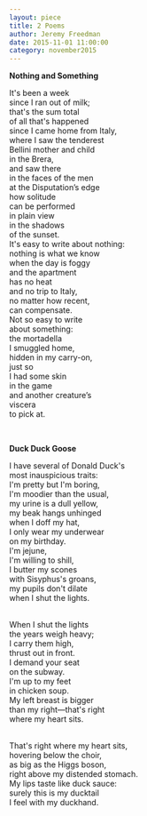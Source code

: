 ```yaml
---
layout: piece
title: 2 Poems
author: Jeremy Freedman
date: 2015-11-01 11:00:00
category: november2015
---
```

<b>Nothing and Something</b>

<p>It's been a week <br>
since I ran out of milk;<br>
that's the sum total<br>
of all that's happened<br>
since I came home from Italy,<br>
where I saw the tenderest <br>
Bellini mother and child <br>
in the Brera,<br>
and saw there <br>
in the faces of the men<br>
at the Disputation’s edge<br>
how solitude<br>
can be performed<br>
in plain view<br>
in the shadows <br>
of the sunset.<br>
It's easy to write about nothing:<br>
nothing is what we know <br>
when the day is foggy <br>
and the apartment <br>
has no heat<br>
and no trip to Italy,<br>
no matter how recent,<br>
can compensate. <br>
Not so easy to write<br>
about something:<br>
the mortadella <br>
I smuggled home, <br>
hidden in my carry-on,<br>
just so <br>
I had some skin<br>
in the game <br>
and another creature’s<br>
viscera<br>
to pick at.<br>
</p><br>

<b>Duck Duck Goose</b>

<p>I have several of Donald Duck's <br>
most inauspicious traits:<br>
I'm pretty but I'm boring,<br>
I'm moodier than the usual,<br>
my urine is a dull yellow,<br>
my beak hangs unhinged<br>
when I doff my hat,<br>
I only wear my underwear<br>
on my birthday.<br>
I'm jejune, <br>
I'm willing to shill,<br>
I butter my scones<br>
with Sisyphus's groans,<br>
my pupils don't dilate<br>
when I shut the lights.<br><br>

When I shut the lights<br>
the years weigh heavy;<br>
I carry them high,<br>
thrust out in front.<br>
I demand your seat<br>
on the subway.<br>
I'm up to my feet<br>
in chicken soup.<br>
My left breast is bigger<br>
than my right—that's right <br>
where my heart sits.<br><br>

That's right where my heart sits,<br>
hovering below the choir,<br>
as big as the Higgs boson, <br>
right above my distended stomach.<br>
My lips taste like duck sauce:<br>
surely this is my ducktail<br>
I feel with my duckhand.<br>